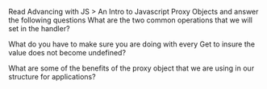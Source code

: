 Read Advancing with JS > An Intro to Javascript Proxy Objects and answer the following questions
What are the two common operations that we will set in the handler?

What do you have to make sure you are doing with every Get to insure the value does not become undefined?

What are some of the benefits of the proxy object that we are using in our structure for applications?